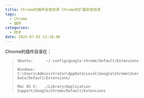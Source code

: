 ```yaml
---
title: Chrome的插件安装目录 Chrome的扩展安装目录
tags:
  - Chrome
  - 插件
categories:
  - 技术
date: 2025-07-01 11:36:06
---
```


Chrome的插件目录在：

>     Ubuntu:      ~/.config/google-chrome/Default/Extensions
>
>     Windows:   C:\Users\Administrator\AppData\Local\Google\Chrome\User Data/Default/Extensions/
>
>     Mac OS X:   ./Library/Application Support/Google/Chrome/Default/Extensions


